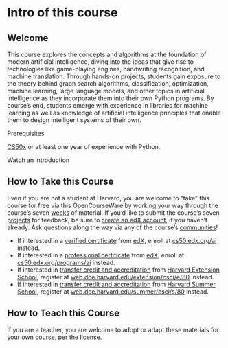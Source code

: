 # Intro of this course 

## Welcome

This course explores the concepts and algorithms at the foundation of modern artificial intelligence, diving into the ideas that give rise to technologies like game-playing engines, handwriting recognition, and machine translation. Through hands-on projects, students gain exposure to the theory behind graph search algorithms, classification, optimization, machine learning, large language models, and other topics in artificial intelligence as they incorporate them into their own Python programs. By course’s end, students emerge with experience in libraries for machine learning as well as knowledge of artificial intelligence principles that enable them to design intelligent systems of their own.

Prerequisites

[CS50x](https://cs50.harvard.edu/x) or at least one year of experience with Python.

Watch an introduction

## How to Take this Course

Even if you are not a student at Harvard, you are welcome to “take” this course for free via this OpenCourseWare by working your way through the course’s seven [weeks](https://cs50.harvard.edu/ai/2024/weeks/) of material. If you’d like to submit the course’s seven [projects](https://cs50.harvard.edu/ai/2024/projects/) for feedback, be sure to [create an edX account](https://courses.edx.org/register), if you haven’t already. Ask questions along the way via any of the course’s [communities](https://cs50.harvard.edu/ai/2024/communities/)!

+   If interested in a [verified certificate](https://www.edx.org/verified-certificate) from [edX](https://www.edx.org/), enroll at [cs50.edx.org/ai](https://cs50.edx.org/ai) instead.
+   If interested in a [professional certificate](https://www.edx.org/professional-certificate) from [edX](https://www.edx.org/), enroll at [cs50.edx.org/programs/ai](https://cs50.edx.org/programs/ai) instead.
+   If interested in [transfer credit and accreditation](https://extension.harvard.edu/for-students/student-policies-conduct/transfer-credits-accreditation/) from [Harvard Extension School](https://www.extension.harvard.edu/), register at [web.dce.harvard.edu/extension/csci/e/80](https://web.dce.harvard.edu/extension/csci/e/80) instead.
+   If interested in [transfer credit and accreditation](https://summer.harvard.edu/academic-opportunities-support/policies-and-regulations/academic-policies/transfer-credit-accreditation/) from [Harvard Summer School](https://www.summer.harvard.edu/), register at [web.dce.harvard.edu/summer/csci/s/80](https://web.dce.harvard.edu/summer/csci/s/80) instead.

## How to Teach this Course

If you are a teacher, you are welcome to adopt or adapt these materials for your own course, per the [license](https://cs50.harvard.edu/ai/2024/license/).
